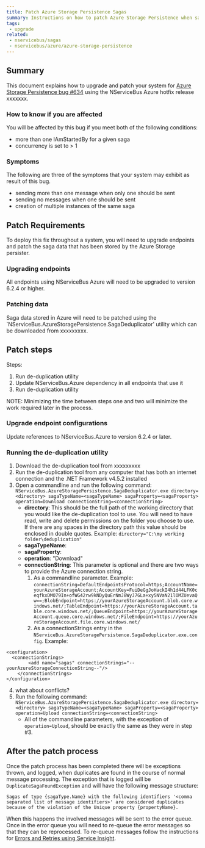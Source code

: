 ```yaml
---
title: Patch Azure Storage Persistence Sagas
summary: Instructions on how to patch Azure Storage Persistence when saga duplication occurs.
tags:
 - upgrade
related:
 - nservicebus/sagas
 - nservicebus/azure/azure-storage-persistence
---
```


## Summary

This document explains how to upgrade and patch your system for [Azure Storage Persistence bug #634](https://github.com/Particular/PlatformDevelopment/issues/634) using the NServiceBus Azure hotfix release xxxxxxx.

### How to know if you are affected
You will be affected by this bug if you meet both of the following conditions:
- more than one IAmStartedBy<T> for a given saga
- concurrency is set to > 1

### Symptoms
The following are three of the symptoms that your system may exhibit as result of this bug.
- sending more than one message when only one should be sent
- sending no messages when one should be sent
- creation of multiple instances of the same saga

## Patch Requirements

To deploy this fix throughout a system, you will need to upgrade endpoints and patch the saga data that has been stored by the Azure Storage persister.

### Upgrading endpoints

All endpoints using NServiceBus Azure will need to be upgraded to version 6.2.4 or higher.

### Patching data
Saga data stored in Azure will need to be patched using the `NServiceBus.AzureStoragePersistence.SagaDeduplicator' utility which can be downloaded from xxxxxxxxx.


## Patch steps

Steps:
1. Run de-duplication utility
2. Update NServiceBus.Azure dependency in all endpoints that use it
3. Run de-duplication utility


NOTE: Minimizing the time between steps one and two will minimize the work required later in the process.

### Upgrade endpoint configurations
Update references to NServiceBus.Azure to version 6.2.4 or later.

### Running the de-duplication utility
1. Download the de-duplication tool from xxxxxxxxx
2. Run the de-duplication tool from any computer that has both an internet connection and the .NET Framework v4.5.2 installed
3. Open a commandline and run the following command: `NServiceBus.AzureStoragePersistence.SagaDeduplicator.exe directory=<directory> sagaTypeName=<sagaTypeName> sagaProperty=<sagaProperty> operation=Download connectionString=<connectionString>`
	- **directory**: This should be the full path of the working directory that you would like the de-duplication tool to use. You will need to have read, write and delete permissions on the folder you choose to use. If there are any spaces in the directory path this value should be enclosed in double quotes. Example: `directory="C:\my working folder\deduplication"`
	- **sagaTypeName**:
	- **sagaProperty**:
	- **operation**: "Download"
	- **connectionString**: This parameter is optional and there are two ways to provide the Azure connection string.
		1. As a commandline parameter. Example: `connectionString=DefaultEndpointsProtocol=https;AccountName=yourAzureStorageAccount;AccountKey=FuiDeGgJoHackI4h1d44LFK0ceqfkxDMO79In+ofWG42rw9kNDyQuErNmJ8WyJ7GLa+xy5NVaN21lOMZUevaQw==;BlobEndpoint=https://yourAzureStorageAccount.blob.core.windows.net/;TableEndpoint=https://yourAzureStorageAccount.table.core.windows.net/;QueueEndpoint=https://yourAzureStorageAccount.queue.core.windows.net/;FileEndpoint=https://yourAzureStorageAccount.file.core.windows.net/`
		2. As a connectionStrings entry in the `NServiceBus.AzureStoragePersistence.SagaDeduplicator.exe.config`. Example:  
```		
<configuration>  
  <connectionStrings>  
		<add name="sagas" connectionStrings="--yourAzureStorageConnectionString--"/>  
	</connectionStrings> 
</configuration>
```
4. what about conflicts?
5. Run the following command: `NServiceBus.AzureStoragePersistence.SagaDeduplicator.exe directory=<directory> sagaTypeName=<sagaTypeName> sagaProperty=<sagaProperty> operation=Upload connectionString=<connectionString>`
	- All of the commandline parameters, with the exception of `operation=Upload`, should be exactly the same as they were in step #3.


## After the patch process
Once the patch process has been completed there will be exceptions thrown, and logged, when duplicates are found in the course of normal message processing. The exception that is logged will be `DuplicateSagaFoundException` and will have the following message structure:

	Sagas of type {sagaType.Name} with the following identifiers '<comma separated list of message identifiers>' are considered duplicates because of the violation of the Unique property {propertyName}.

When this happens the involved messages will be sent to the error queue. Once in the error queue you will need to re-queue the error messages so that they can be reprocessed. To re-queue messages follow the instructions for [Errors and Retries using Service Insight](/serviceinsight/#errors-and-retries).